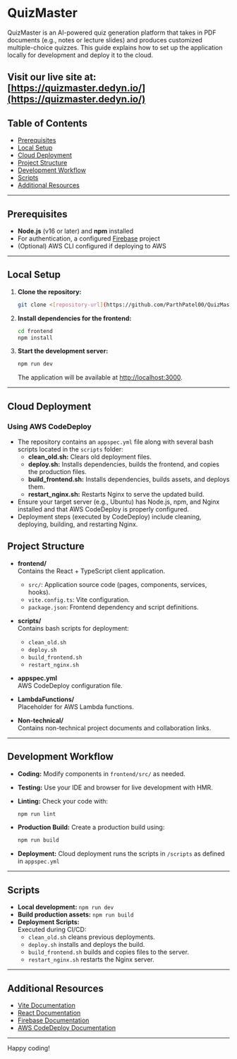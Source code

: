 # QuizMaster

QuizMaster is an AI-powered quiz generation platform that takes in PDF documents (e.g., notes or lecture slides) and produces customized multiple-choice quizzes. This guide explains how to set up the application locally for development and deploy it to the cloud.

Visit our live site at: [https://quizmaster.dedyn.io/](https://quizmaster.dedyn.io/)
---

## Table of Contents

- [Prerequisites](#prerequisites)
- [Local Setup](#local-setup)
- [Cloud Deployment](#cloud-deployment)
- [Project Structure](#project-structure)
- [Development Workflow](#development-workflow)
- [Scripts](#scripts)
- [Additional Resources](#additional-resources)

---

## Prerequisites

- **Node.js** (v16 or later) and **npm** installed
- For authentication, a configured [Firebase](https://firebase.google.com/docs) project
- (Optional) AWS CLI configured if deploying to AWS

---

## Local Setup

1. **Clone the repository:**

   ```bash
   git clone <[repository-url](https://github.com/ParthPatel00/QuizMaster.git)>
   ```

2. **Install dependencies for the frontend:**

   ```bash
   cd frontend
   npm install
   ```

3. **Start the development server:**

   ```bash
   npm run dev
   ```

   The application will be available at [http://localhost:3000](http://localhost:3000).

---

## Cloud Deployment

### Using AWS CodeDeploy

- The repository contains an `appspec.yml` file along with several bash scripts located in the `scripts` folder:
  - **clean_old.sh:** Clears old deployment files.
  - **deploy.sh:** Installs dependencies, builds the frontend, and copies the production files.
  - **build_frontend.sh:** Installs dependencies, builds assets, and deploys them.
  - **restart_nginx.sh:** Restarts Nginx to serve the updated build.
- Ensure your target server (e.g., Ubuntu) has Node.js, npm, and Nginx installed and that AWS CodeDeploy is properly configured.
- Deployment steps (executed by CodeDeploy) include cleaning, deploying, building, and restarting Nginx.

## Project Structure

- **frontend/**  
  Contains the React + TypeScript client application.
  - `src/`: Application source code (pages, components, services, hooks).
  - `vite.config.ts`: Vite configuration.
  - `package.json`: Frontend dependency and script definitions.
  
- **scripts/**  
  Contains bash scripts for deployment:
  - `clean_old.sh`
  - `deploy.sh`
  - `build_frontend.sh`
  - `restart_nginx.sh`

- **appspec.yml**  
  AWS CodeDeploy configuration file.

- **LambdaFunctions/**  
  Placeholder for AWS Lambda functions.

- **Non-technical/**  
  Contains non-technical project documents and collaboration links.

---

## Development Workflow

- **Coding:** Modify components in `frontend/src/` as needed.
- **Testing:** Use your IDE and browser for live development with HMR.
- **Linting:** Check your code with:

  ```bash
  npm run lint
  ```

- **Production Build:** Create a production build using:

  ```bash
  npm run build
  ```

- **Deployment:** Cloud deployment runs the scripts in `/scripts` as defined in `appspec.yml`

---

## Scripts

- **Local development:** `npm run dev`
- **Build production assets:** `npm run build`
- **Deployment Scripts:**  
  Executed during CI/CD:
  - `clean_old.sh` cleans previous deployments.
  - `deploy.sh` installs and deploys the build.
  - `build_frontend.sh` builds and copies files to the server.
  - `restart_nginx.sh` restarts the Nginx server.

---

## Additional Resources

- [Vite Documentation](https://vitejs.dev/)
- [React Documentation](https://reactjs.org/)
- [Firebase Documentation](https://firebase.google.com/docs)
- [AWS CodeDeploy Documentation](https://docs.aws.amazon.com/codedeploy/latest/userguide/deployments.html)

---

Happy coding!
